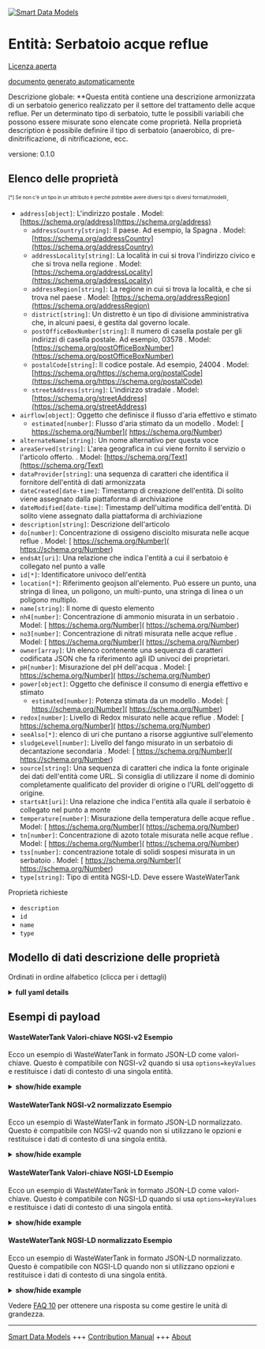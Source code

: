 <!-- 10-Header -->  
[![Smart Data Models](https://smartdatamodels.org/wp-content/uploads/2022/01/SmartDataModels_logo.png "Logo")](https://smartdatamodels.org)  
Entità: Serbatoio acque reflue  
==============================<!-- /10-Header -->  
<!-- 15-License -->  
[Licenza aperta](https://github.com/smart-data-models//dataModel.WasteWater/blob/master/WasteWaterTank/LICENSE.md)  
[documento generato automaticamente](https://docs.google.com/presentation/d/e/2PACX-1vTs-Ng5dIAwkg91oTTUdt8ua7woBXhPnwavZ0FxgR8BsAI_Ek3C5q97Nd94HS8KhP-r_quD4H0fgyt3/pub?start=false&loop=false&delayms=3000#slide=id.gb715ace035_0_60)  
<!-- /15-License -->  
<!-- 20-Description -->  
Descrizione globale: **Questa entità contiene una descrizione armonizzata di un serbatoio generico realizzato per il settore del trattamento delle acque reflue. Per un determinato tipo di serbatoio, tutte le possibili variabili che possono essere misurate sono elencate come proprietà. Nella proprietà description è possibile definire il tipo di serbatoio (anaerobico, di pre-dinitrificazione, di nitrificazione, ecc.  
versione: 0.1.0  
<!-- /20-Description -->  
<!-- 30-PropertiesList -->  

## Elenco delle proprietà  

<sup><sub>[*] Se non c'è un tipo in un attributo è perché potrebbe avere diversi tipi o diversi formati/modelli</sub></sup>.  
- `address[object]`: L'indirizzo postale  . Model: [https://schema.org/address](https://schema.org/address)	- `addressCountry[string]`: Il paese. Ad esempio, la Spagna  . Model: [https://schema.org/addressCountry](https://schema.org/addressCountry)  
	- `addressLocality[string]`: La località in cui si trova l'indirizzo civico e che si trova nella regione  . Model: [https://schema.org/addressLocality](https://schema.org/addressLocality)  
	- `addressRegion[string]`: La regione in cui si trova la località, e che si trova nel paese  . Model: [https://schema.org/addressRegion](https://schema.org/addressRegion)  
	- `district[string]`: Un distretto è un tipo di divisione amministrativa che, in alcuni paesi, è gestita dal governo locale.    
	- `postOfficeBoxNumber[string]`: Il numero di casella postale per gli indirizzi di casella postale. Ad esempio, 03578  . Model: [https://schema.org/postOfficeBoxNumber](https://schema.org/postOfficeBoxNumber)  
	- `postalCode[string]`: Il codice postale. Ad esempio, 24004  . Model: [https://schema.org/https://schema.org/postalCode](https://schema.org/https://schema.org/postalCode)  
	- `streetAddress[string]`: L'indirizzo stradale  . Model: [https://schema.org/streetAddress](https://schema.org/streetAddress)  
- `airflow[object]`: Oggetto che definisce il flusso d'aria effettivo e stimato  	- `estimated[number]`: Flusso d'aria stimato da un modello  . Model: [ https://schema.org/Number]( https://schema.org/Number)  
- `alternateName[string]`: Un nome alternativo per questa voce  - `areaServed[string]`: L'area geografica in cui viene fornito il servizio o l'articolo offerto.  . Model: [https://schema.org/Text](https://schema.org/Text)- `dataProvider[string]`: una sequenza di caratteri che identifica il fornitore dell'entità di dati armonizzata  - `dateCreated[date-time]`: Timestamp di creazione dell'entità. Di solito viene assegnato dalla piattaforma di archiviazione  - `dateModified[date-time]`: Timestamp dell'ultima modifica dell'entità. Di solito viene assegnato dalla piattaforma di archiviazione  - `description[string]`: Descrizione dell'articolo  - `do[number]`: Concentrazione di ossigeno disciolto misurata nelle acque reflue  . Model: [ https://schema.org/Number]( https://schema.org/Number)- `endsAt[uri]`: Una relazione che indica l'entità a cui il serbatoio è collegato nel punto a valle  - `id[*]`: Identificatore univoco dell'entità  - `location[*]`: Riferimento geojson all'elemento. Può essere un punto, una stringa di linea, un poligono, un multi-punto, una stringa di linea o un poligono multiplo.  - `name[string]`: Il nome di questo elemento  - `nh4[number]`: Concentrazione di ammonio misurata in un serbatoio  . Model: [ https://schema.org/Number]( https://schema.org/Number)- `no3[number]`: Concentrazione di nitrati misurata nelle acque reflue  . Model: [ https://schema.org/Number]( https://schema.org/Number)- `owner[array]`: Un elenco contenente una sequenza di caratteri codificata JSON che fa riferimento agli ID univoci dei proprietari.  - `pH[number]`: Misurazione del pH dell'acqua  . Model: [ https://schema.org/Number]( https://schema.org/Number)- `power[object]`: Oggetto che definisce il consumo di energia effettivo e stimato  	- `estimated[number]`: Potenza stimata da un modello  . Model: [ https://schema.org/Number]( https://schema.org/Number)  
- `redox[number]`: Livello di Redox misurato nelle acque reflue  . Model: [ https://schema.org/Number]( https://schema.org/Number)- `seeAlso[*]`: elenco di uri che puntano a risorse aggiuntive sull'elemento  - `sludgeLevel[number]`: Livello del fango misurato in un serbatoio di decantazione secondaria  . Model: [ https://schema.org/Number]( https://schema.org/Number)- `source[string]`: Una sequenza di caratteri che indica la fonte originale dei dati dell'entità come URL. Si consiglia di utilizzare il nome di dominio completamente qualificato del provider di origine o l'URL dell'oggetto di origine.  - `startsAt[uri]`: Una relazione che indica l'entità alla quale il serbatoio è collegato nel punto a monte  - `temperature[number]`: Misurazione della temperatura delle acque reflue  . Model: [ https://schema.org/Number]( https://schema.org/Number)- `tn[number]`: Concentrazione di azoto totale misurata nelle acque reflue  . Model: [ https://schema.org/Number]( https://schema.org/Number)- `tss[number]`: concentrazione totale di solidi sospesi misurata in un serbatoio  . Model: [ https://schema.org/Number]( https://schema.org/Number)- `type[string]`: Tipo di entità NGSI-LD. Deve essere WasteWaterTank  <!-- /30-PropertiesList -->  
<!-- 35-RequiredProperties -->  
Proprietà richieste  
- `description`  - `id`  - `name`  - `type`  <!-- /35-RequiredProperties -->  
<!-- 40-RequiredProperties -->  
<!-- /40-RequiredProperties -->  
<!-- 50-DataModelHeader -->  
## Modello di dati descrizione delle proprietà  
Ordinati in ordine alfabetico (clicca per i dettagli)  
<!-- /50-DataModelHeader -->  
<!-- 60-ModelYaml -->  
<details><summary><strong>full yaml details</strong></summary>    
```yaml  
WasteWaterTank:    
  description: 'This entity contains an harmonised description of a generic Tank made for the Wastewater treatment domain. For a given type of tank, all possible variables that can be measures are listed as properties. In the description property, the type of tank (anaerobic, pre-dinitrification, nitrification etc.)can be defined.'    
  properties:    
    address:    
      description: The mailing address    
      properties:    
        addressCountry:    
          description: 'The country. For example, Spain'    
          type: string    
          x-ngsi:    
            model: https://schema.org/addressCountry    
            type: Property    
        addressLocality:    
          description: 'The locality in which the street address is, and which is in the region'    
          type: string    
          x-ngsi:    
            model: https://schema.org/addressLocality    
            type: Property    
        addressRegion:    
          description: 'The region in which the locality is, and which is in the country'    
          type: string    
          x-ngsi:    
            model: https://schema.org/addressRegion    
            type: Property    
        district:    
          description: 'A district is a type of administrative division that, in some countries, is managed by the local government'    
          type: string    
          x-ngsi:    
            type: Property    
        postOfficeBoxNumber:    
          description: 'The post office box number for PO box addresses. For example, 03578'    
          type: string    
          x-ngsi:    
            model: https://schema.org/postOfficeBoxNumber    
            type: Property    
        postalCode:    
          description: 'The postal code. For example, 24004'    
          type: string    
          x-ngsi:    
            model: https://schema.org/https://schema.org/postalCode    
            type: Property    
        streetAddress:    
          description: The street address    
          type: string    
          x-ngsi:    
            model: https://schema.org/streetAddress    
            type: Property    
        streetNr:    
          description: Number identifying a specific property on a public street    
          type: string    
          x-ngsi:    
            type: Property    
      type: object    
      x-ngsi:    
        model: https://schema.org/address    
        type: Property    
    airflow:    
      description: Object defining the actual and estimated airflow    
      properties:    
        estimated:    
          description: Airflow estimated by a model    
          type: number    
          x-ngsi:    
            model: ' https://schema.org/Number'    
            type: Property    
            units: ' m/s'    
        measured:    
          description: Airflow measured by a device    
          type: number    
          x-ngsi:    
            model: ' https://schema.org/Number'    
            type: Property    
            units: ' m/s'    
      type: object    
      x-ngsi:    
        type: Property    
    alternateName:    
      description: An alternative name for this item    
      type: string    
      x-ngsi:    
        type: Property    
    areaServed:    
      description: The geographic area where a service or offered item is provided    
      type: string    
      x-ngsi:    
        model: https://schema.org/Text    
        type: Property    
    dataProvider:    
      description: A sequence of characters identifying the provider of the harmonised data entity    
      type: string    
      x-ngsi:    
        type: Property    
    dateCreated:    
      description: Entity creation timestamp. This will usually be allocated by the storage platform    
      format: date-time    
      type: string    
      x-ngsi:    
        type: Property    
    dateModified:    
      description: Timestamp of the last modification of the entity. This will usually be allocated by the storage platform    
      format: date-time    
      type: string    
      x-ngsi:    
        type: Property    
    description:    
      description: A description of this item    
      type: string    
      x-ngsi:    
        type: Property    
    do:    
      description: Dissolved Oxygen concentration measured in wastewater    
      type: number    
      x-ngsi:    
        model: ' https://schema.org/Number'    
        type: Property    
        units: ' mg/L'    
    endsAt:    
      description: A relationship indicating the entity the tank is connected to in the downstream point    
      format: uri    
      type: string    
      x-ngsi:    
        type: Relationship    
    id:    
      anyOf:    
        - description: Identifier format of any NGSI entity    
          maxLength: 256    
          minLength: 1    
          pattern: ^[\w\-\.\{\}\$\+\*\[\]`|~^@!,:\\]+$    
          type: string    
          x-ngsi:    
            type: Property    
        - description: Identifier format of any NGSI entity    
          format: uri    
          type: string    
          x-ngsi:    
            type: Property    
      description: Unique identifier of the entity    
      x-ngsi:    
        type: Property    
    location:    
      description: 'Geojson reference to the item. It can be Point, LineString, Polygon, MultiPoint, MultiLineString or MultiPolygon'    
      oneOf:    
        - description: Geojson reference to the item. Point    
          properties:    
            bbox:    
              items:    
                type: number    
              minItems: 4    
              type: array    
            coordinates:    
              items:    
                type: number    
              minItems: 2    
              type: array    
            type:    
              enum:    
                - Point    
              type: string    
          required:    
            - type    
            - coordinates    
          title: GeoJSON Point    
          type: object    
          x-ngsi:    
            type: GeoProperty    
        - description: Geojson reference to the item. LineString    
          properties:    
            bbox:    
              items:    
                type: number    
              minItems: 4    
              type: array    
            coordinates:    
              items:    
                items:    
                  type: number    
                minItems: 2    
                type: array    
              minItems: 2    
              type: array    
            type:    
              enum:    
                - LineString    
              type: string    
          required:    
            - type    
            - coordinates    
          title: GeoJSON LineString    
          type: object    
          x-ngsi:    
            type: GeoProperty    
        - description: Geojson reference to the item. Polygon    
          properties:    
            bbox:    
              items:    
                type: number    
              minItems: 4    
              type: array    
            coordinates:    
              items:    
                items:    
                  items:    
                    type: number    
                  minItems: 2    
                  type: array    
                minItems: 4    
                type: array    
              type: array    
            type:    
              enum:    
                - Polygon    
              type: string    
          required:    
            - type    
            - coordinates    
          title: GeoJSON Polygon    
          type: object    
          x-ngsi:    
            type: GeoProperty    
        - description: Geojson reference to the item. MultiPoint    
          properties:    
            bbox:    
              items:    
                type: number    
              minItems: 4    
              type: array    
            coordinates:    
              items:    
                items:    
                  type: number    
                minItems: 2    
                type: array    
              type: array    
            type:    
              enum:    
                - MultiPoint    
              type: string    
          required:    
            - type    
            - coordinates    
          title: GeoJSON MultiPoint    
          type: object    
          x-ngsi:    
            type: GeoProperty    
        - description: Geojson reference to the item. MultiLineString    
          properties:    
            bbox:    
              items:    
                type: number    
              minItems: 4    
              type: array    
            coordinates:    
              items:    
                items:    
                  items:    
                    type: number    
                  minItems: 2    
                  type: array    
                minItems: 2    
                type: array    
              type: array    
            type:    
              enum:    
                - MultiLineString    
              type: string    
          required:    
            - type    
            - coordinates    
          title: GeoJSON MultiLineString    
          type: object    
          x-ngsi:    
            type: GeoProperty    
        - description: Geojson reference to the item. MultiLineString    
          properties:    
            bbox:    
              items:    
                type: number    
              minItems: 4    
              type: array    
            coordinates:    
              items:    
                items:    
                  items:    
                    items:    
                      type: number    
                    minItems: 2    
                    type: array    
                  minItems: 4    
                  type: array    
                type: array    
              type: array    
            type:    
              enum:    
                - MultiPolygon    
              type: string    
          required:    
            - type    
            - coordinates    
          title: GeoJSON MultiPolygon    
          type: object    
          x-ngsi:    
            type: GeoProperty    
      x-ngsi:    
        type: GeoProperty    
    name:    
      description: The name of this item    
      type: string    
      x-ngsi:    
        type: Property    
    nh4:    
      description: Ammonium concentration measured in a tank    
      type: number    
      x-ngsi:    
        model: ' https://schema.org/Number'    
        type: Property    
        units: ' mg/L'    
    no3:    
      description: Nitrate concentration measured in wastewater    
      type: number    
      x-ngsi:    
        model: ' https://schema.org/Number'    
        type: Property    
        units: ' mg/L'    
    owner:    
      description: A List containing a JSON encoded sequence of characters referencing the unique Ids of the owner(s)    
      items:    
        anyOf:    
          - description: Identifier format of any NGSI entity    
            maxLength: 256    
            minLength: 1    
            pattern: ^[\w\-\.\{\}\$\+\*\[\]`|~^@!,:\\]+$    
            type: string    
            x-ngsi:    
              type: Property    
          - description: Identifier format of any NGSI entity    
            format: uri    
            type: string    
            x-ngsi:    
              type: Property    
        description: Unique identifier of the entity    
        x-ngsi:    
          type: Property    
      type: array    
      x-ngsi:    
        type: Property    
    pH:    
      description: Water pH level measured    
      type: number    
      x-ngsi:    
        model: ' https://schema.org/Number'    
        type: Property    
    power:    
      description: Object defining the actual and estimated power consumption    
      properties:    
        estimated:    
          description: Power estimated by a model    
          type: number    
          x-ngsi:    
            model: ' https://schema.org/Number'    
            type: Property    
            units: ' kW'    
        measured:    
          description: Power measured by a device    
          type: number    
          x-ngsi:    
            model: ' https://schema.org/Number'    
            type: Property    
            units: ' kW'    
      type: object    
      x-ngsi:    
        type: Property    
    redox:    
      description: Redox level measured in wastewater    
      type: number    
      x-ngsi:    
        model: ' https://schema.org/Number'    
        type: Property    
        units: ' mV'    
    seeAlso:    
      description: list of uri pointing to additional resources about the item    
      oneOf:    
        - items:    
            format: uri    
            type: string    
          minItems: 1    
          type: array    
        - format: uri    
          type: string    
      x-ngsi:    
        type: Property    
    sludgeLevel:    
      description: Sludge Level measured in a secondary settler tank    
      type: number    
      x-ngsi:    
        model: ' https://schema.org/Number'    
        type: Property    
        units: ' metre'    
    source:    
      description: 'A sequence of characters giving the original source of the entity data as a URL. Recommended to be the fully qualified domain name of the source provider, or the URL to the source object'    
      type: string    
      x-ngsi:    
        type: Property    
    startsAt:    
      description: A relationship indicating the entity the tank is connected to in the upstream point    
      format: uri    
      type: string    
      x-ngsi:    
        type: Relationship    
    temperature:    
      description: Wastewater temperature measured    
      type: number    
      x-ngsi:    
        model: ' https://schema.org/Number'    
        type: Property    
        units: ' Celsius'    
    tn:    
      description: Total Nitrogen concentration measured in wastewater    
      type: number    
      x-ngsi:    
        model: ' https://schema.org/Number'    
        type: Property    
        units: ' mg/L'    
    tss:    
      description: total suspended solids concentration measured in a tank    
      type: number    
      x-ngsi:    
        model: ' https://schema.org/Number'    
        type: Property    
        units: ' mg/L'    
    type:    
      description: NGSI-LD Entity Type. It has to be WasteWaterTank    
      enum:    
        - WasteWaterTank    
      type: string    
      x-ngsi:    
        type: Property    
  required:    
    - id    
    - type    
    - name    
    - description    
  type: object    
  x-derived-from: ""    
  x-disclaimer: 'Redistribution and use in source and binary forms, with or without modification, are permitted  provided that the license conditions are met. Copyleft (c) 2022 Contributors to Smart Data Models Program'    
  x-license-url: https://github.com/smart-data-models/dataModel.WasteWater/blob/master/WasteWaterTank/LICENSE.md    
  x-model-schema: https://smart-data-models.github.io/data-models/specs/WasteWaterTreatment/WasteWaterTank/schema.json    
  x-model-tags: ""    
  x-version: 0.1.0    
```  
</details>    
<!-- /60-ModelYaml -->  
<!-- 70-MiddleNotes -->  
<!-- /70-MiddleNotes -->  
<!-- 80-Examples -->  
## Esempi di payload  
#### WasteWaterTank Valori-chiave NGSI-v2 Esempio  
Ecco un esempio di WasteWaterTank in formato JSON-LD come valori-chiave. Questo è compatibile con NGSI-v2 quando si usa `options=keyValues` e restituisce i dati di contesto di una singola entità.  
<details><summary><strong>show/hide example</strong></summary>    
```json  
{  
  "id": "urn:ngsi-ld:WasteWaterTank:aerobicTank2",  
  "type": "WasteWaterTank",  
  "name": "Aerobic Tank 2",  
  "description": "Aerobic tank in treatment lane 2.",  
  "tss": 3500,  
  "nh4": 1.3,  
  "no3": 5.2,  
  "do": 1.2,  
  "redox": 250,  
  "sludgeLevel": 0.8,  
  "temperature": 16,  
  "pH": 7.8,  
  "startsAt": "urn:ngsi-ld:WasteWaterTank:facultativeTank2",  
  "endsAt": "urn:ngsi-ld:WasteWaterTank:secondarySettler2a"  
}  
```  
</details>  
#### WasteWaterTank NGSI-v2 normalizzato Esempio  
Ecco un esempio di WasteWaterTank in formato JSON-LD normalizzato. Questo è compatibile con NGSI-v2 quando non si utilizzano le opzioni e restituisce i dati di contesto di una singola entità.  
<details><summary><strong>show/hide example</strong></summary>    
```json  
{  
  "id": "urn:ngsi-ld:WasteWaterTank:aerobicTank2",  
  "type": "WasteWaterTank",  
  "name": {  
    "type": "Text",  
    "value": "Aerobic Tank 2"  
  },  
  "description": {  
    "type": "Text",  
    "value": "Aerobic tank in treatment lane 2."  
  },  
  "tss": {  
    "type": "Number",  
    "value": 3500  
  },  
  "nh4": {  
    "type": "Number",  
    "value": 1.3  
  },  
  "no3": {  
    "type": "Number",  
    "value": 5.2  
  },  
  "do": {  
    "type": "Number",  
    "value": 1.2  
  },  
  "redox": {  
    "type": "Number",  
    "value": 250  
  },  
  "sludgeLevel": {  
    "type": "Number",  
    "value": 0.8  
  },  
  "temperature": {  
    "type": "Number",  
    "value": 16  
  },  
  "pH": {  
    "type": "Number",  
    "value": 7.8  
  },  
  "startsAt": {  
    "type": "Relationship",  
    "value": "urn:ngsi-ld:WasteWaterTank:facultativeTank2"  
  },  
  "endsAt": {  
    "type": "Relationship",  
    "value": "urn:ngsi-ld:WasteWaterTank:secondarySettler2a"  
  }  
}  
```  
</details>  
#### WasteWaterTank Valori-chiave NGSI-LD Esempio  
Ecco un esempio di WasteWaterTank in formato JSON-LD come valori-chiave. Questo è compatibile con NGSI-LD quando si usa `options=keyValues` e restituisce i dati di contesto di una singola entità.  
<details><summary><strong>show/hide example</strong></summary>    
```json  
{  
    "id": "urn:ngsi-ld:WasteWaterTank:aerobicTank2",  
    "type": "WasteWaterTank",  
    "description": "Aerobic tank in treatment lane 2.",  
    "do": 1.2,  
    "endsAt": "urn:ngsi-ld:WasteWaterTank:secondarySettler2a",  
    "name": "Aerobic Tank 2",  
    "nh4": 1.3,  
    "no3": 5.2,  
    "pH": 7.8,  
    "redox": 250,  
    "sludgeLevel": 0.8,  
    "startsAt": "urn:ngsi-ld:WasteWaterTank:facultativeTank2",  
    "temperature": 16,  
    "tss": 3500,  
    "@context": [  
        "https://raw.githubusercontent.com/smart-data-models/dataModel.WasteWater/master/context.jsonld"  
    ]  
}  
```  
</details>  
#### WasteWaterTank NGSI-LD normalizzato Esempio  
Ecco un esempio di WasteWaterTank in formato JSON-LD normalizzato. Questo è compatibile con NGSI-LD quando non si utilizzano opzioni e restituisce i dati di contesto di una singola entità.  
<details><summary><strong>show/hide example</strong></summary>    
```json  
{  
    "id": "urn:ngsi-ld:WasteWaterTank:aerobicTank2",  
    "type": "WasteWaterTank",  
    "description": {  
        "type": "Property",  
        "value": "Aerobic tank in treatment lane 2."  
    },  
    "do": {  
        "type": "Property",  
        "value": 1.2  
    },  
    "endsAt": {  
        "type": "Relationship",  
        "object": "urn:ngsi-ld:WasteWaterTank:secondarySettler2a"  
    },  
    "name": {  
        "type": "Property",  
        "value": "Aerobic Tank 2"  
    },  
    "nh4": {  
        "type": "Property",  
        "value": 1.3  
    },  
    "no3": {  
        "type": "Property",  
        "value": 5.2  
    },  
    "pH": {  
        "type": "Property",  
        "value": 7.8  
    },  
    "redox": {  
        "type": "Property",  
        "value": 250  
    },  
    "sludgeLevel": {  
        "type": "Property",  
        "value": 0.8  
    },  
    "startsAt": {  
        "type": "Relationship",  
        "object": "urn:ngsi-ld:WasteWaterTank:facultativeTank2"  
    },  
    "temperature": {  
        "type": "Property",  
        "value": 16  
    },  
    "tss": {  
        "type": "Property",  
        "value": 3500  
    },  
    "@context": [  
        "https://raw.githubusercontent.com/smart-data-models/dataModel.WasteWater/master/context.jsonld"  
    ]  
}  
```  
</details><!-- /80-Examples -->  
<!-- 90-FooterNotes -->  
<!-- /90-FooterNotes -->  
<!-- 95-Units -->  
Vedere [FAQ 10](https://smartdatamodels.org/index.php/faqs/) per ottenere una risposta su come gestire le unità di grandezza.  
<!-- /95-Units -->  
<!-- 97-LastFooter -->  
---  
[Smart Data Models](https://smartdatamodels.org) +++ [Contribution Manual](https://bit.ly/contribution_manual) +++ [About](https://bit.ly/Introduction_SDM)<!-- /97-LastFooter -->  
